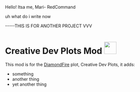 Hello! Itsa me, Mari- RedCommand


uh what do i write now

-----THIS IS FOR ANOTHER PROJECT VVV
# Creative Dev Plots Mod <img src="https://cdn.discordapp.com/attachments/875324438147645473/887596860053807115/Untitled_1.png" width="40" height="40" style="padding-top: 5px;"/>
This mod is for the [DiamondFire](mcdiamondfire.com) plot, Creative Dev Plots, it adds:
* something
* another thing
* yet another thing
